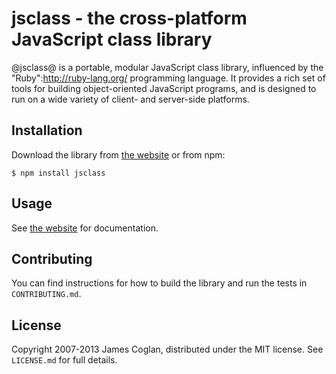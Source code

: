 # jsclass - the cross-platform JavaScript class library

@jsclass@ is a portable, modular JavaScript class library, influenced by the
"Ruby":http://ruby-lang.org/ programming language. It provides a rich set of
tools for building object-oriented JavaScript programs, and is designed to run
on a wide variety of client- and server-side platforms.

## Installation

Download the library from [the website](http://jsclass.jcoglan.com) or from npm:

```
$ npm install jsclass
```

## Usage

See [the website](http://jsclass.jcoglan.com) for documentation.

## Contributing

You can find instructions for how to build the library and run the tests in
`CONTRIBUTING.md`.

## License

Copyright 2007-2013 James Coglan, distributed under the MIT license. See
`LICENSE.md` for full details.

